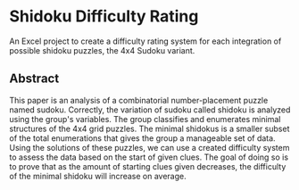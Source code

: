# Shidoku Difficulty Rating
An Excel project to create a difficulty rating system for each integration of possible shidoku puzzles, the 4x4 Sudoku variant.

## Abstract

This paper is an analysis of a combinatorial number-placement puzzle named sudoku. Correctly, the variation of sudoku called shidoku is analyzed using the group's variables. The group classifies and enumerates minimal structures of the 4x4 grid puzzles. The minimal shidokus is a smaller subset of the total enumerations that gives the group a manageable set of data. Using the solutions of these puzzles, we can use a created difficulty system to assess the data based on the start of given clues. The goal of doing so is to prove that as the amount of starting clues given decreases, the difficulty of the minimal shidoku will increase on average. 
